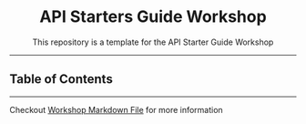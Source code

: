 <h1 align="center">API Starters Guide Workshop</h1>
<p align="center">This repository is a template for the API Starter Guide Workshop</p>

---

## Table of Contents

---

Checkout [Workshop Markdown File](WORKSHOP.md) for more information

